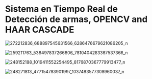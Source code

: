 # Sistema en Tiempo Real de Detección de armas, OPENCV and HAAR CASCADE

![272212836_688897545631566_6286476679621086205_n](https://user-images.githubusercontent.com/70295855/153527685-a973114c-7335-42ce-a8f9-effec46c8ef3.png)

![259211763_538497837266806_7810404283367537366_n](https://user-images.githubusercontent.com/70295855/153527687-40a30249-76a4-4dba-be5b-28e66aa16ba1.png)

![248152188_1019411552254495_8176870367779913477_n](https://user-images.githubusercontent.com/70295855/153527789-087c1c13-a4e1-42ed-beea-3c8ccce2ac5f.png)

![248271813_477154783901997_1037483577308960037_n](https://user-images.githubusercontent.com/70295855/153527794-c32848f2-33f3-4312-84ad-74150db67a47.png)
